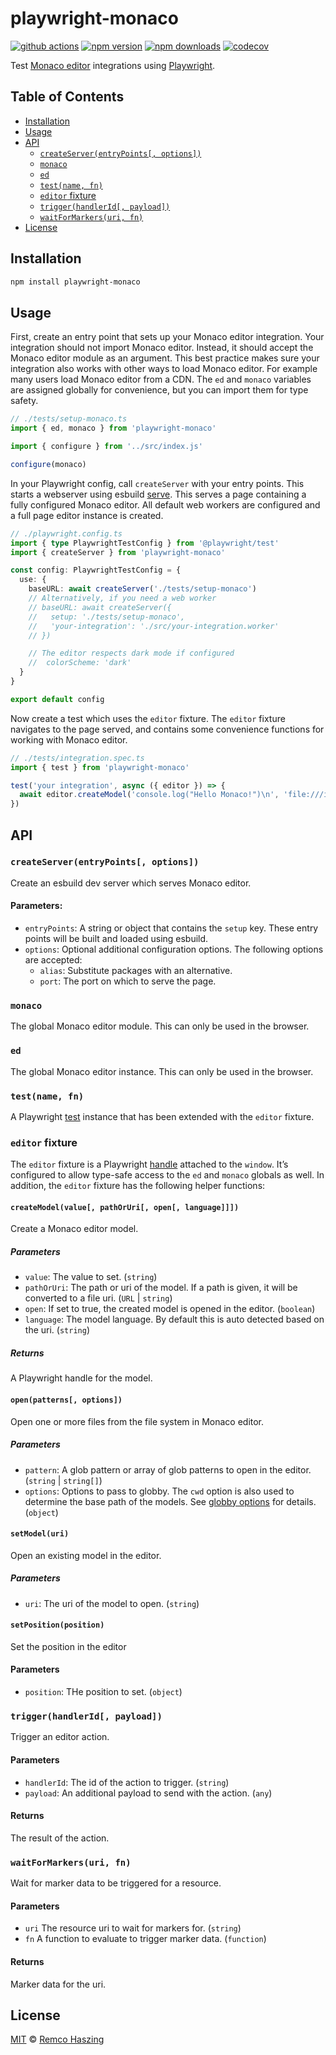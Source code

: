 # playwright-monaco

[![github actions](https://github.com/remcohaszing/playwright-monaco/actions/workflows/ci.yaml/badge.svg)](https://github.com/remcohaszing/playwright-monaco/actions/workflows/ci.yaml)
[![npm version](https://img.shields.io/npm/v/playwright-monaco)](https://www.npmjs.com/package/playwright-monaco)
[![npm downloads](https://img.shields.io/npm/dm/playwright-monaco)](https://www.npmjs.com/package/playwright-monaco)
[![codecov](https://codecov.io/gh/remcohaszing/playwright-monaco/branch/main/graph/badge.svg)](https://codecov.io/gh/remcohaszing/playwright-monaco)

Test [Monaco editor](https://microsoft.github.io/monaco-editor) integrations using
[Playwright](https://playwright.dev).

## Table of Contents

- [Installation](#installation)
- [Usage](#usage)
- [API](#api)
  - [`createServer(entryPoints[, options])`](#createserverentrypoints-options)
  - [`monaco`](#monaco)
  - [`ed`](#ed)
  - [`test(name, fn)`](#testname-fn)
  - [`editor` fixture](#editor-fixture)
  - [`trigger(handlerId[, payload])`](#triggerhandlerid-payload)
  - [`waitForMarkers(uri, fn)`](#waitformarkersuri-fn)
- [License](#license)

## Installation

```sh
npm install playwright-monaco
```

## Usage

First, create an entry point that sets up your Monaco editor integration. Your integration should
not import Monaco editor. Instead, it should accept the Monaco editor module as an argument. This
best practice makes sure your integration also works with other ways to load Monaco editor. For
example many users load Monaco editor from a CDN. The `ed` and `monaco` variables are assigned
globally for convenience, but you can import them for type safety.

```typescript
// ./tests/setup-monaco.ts
import { ed, monaco } from 'playwright-monaco'

import { configure } from '../src/index.js'

configure(monaco)
```

In your Playwright config, call `createServer` with your entry points. This starts a webserver using
esbuild [serve](https://esbuild.github.io/api/#serve). This serves a page containing a fully
configured Monaco editor. All default web workers are configured and a full page editor instance is
created.

```typescript
// ./playwright.config.ts
import { type PlaywrightTestConfig } from '@playwright/test'
import { createServer } from 'playwright-monaco'

const config: PlaywrightTestConfig = {
  use: {
    baseURL: await createServer('./tests/setup-monaco')
    // Alternatively, if you need a web worker
    // baseURL: await createServer({
    //   setup: './tests/setup-monaco',
    //   'your-integration': './src/your-integration.worker'
    // })

    // The editor respects dark mode if configured
    //  colorScheme: 'dark'
  }
}

export default config
```

Now create a test which uses the `editor` fixture. The `editor` fixture navigates to the page
served, and contains some convenience functions for working with Monaco editor.

```typescript
// ./tests/integration.spec.ts
import { test } from 'playwright-monaco'

test('your integration', async ({ editor }) => {
  await editor.createModel('console.log("Hello Monaco!")\n', 'file:///index.js', true)
})
```

## API

### `createServer(entryPoints[, options])`

Create an esbuild dev server which serves Monaco editor.

#### Parameters:

- `entryPoints`: A string or object that contains the `setup` key. These entry points will be built
  and loaded using esbuild.
- `options`: Optional additional configuration options. The following options are accepted:
  - `alias`: Substitute packages with an alternative.
  - `port`: The port on which to serve the page.

### `monaco`

The global Monaco editor module. This can only be used in the browser.

### `ed`

The global Monaco editor instance. This can only be used in the browser.

### `test(name, fn)`

A Playwright [test](https://playwright.dev/docs/writing-tests) instance that has been extended with
the `editor` fixture.

### `editor` fixture

The `editor` fixture is a Playwright [handle](https://playwright.dev/docs/handles) attached to the
`window`. It’s configured to allow type-safe access to the `ed` and `monaco` globals as well. In
addition, the `editor` fixture has the following helper functions:

#### `createModel(value[, pathOrUri[, open[, language]]])`

Create a Monaco editor model.

##### Parameters

- `value`: The value to set. (`string`)
- `pathOrUri`: The path or uri of the model. If a path is given, it will be converted to a file uri.
  (`URL` | `string`)
- `open`: If set to true, the created model is opened in the editor. (`boolean`)
- `language`: The model language. By default this is auto detected based on the uri. (`string`)

##### Returns

A Playwright handle for the model.

#### `open(patterns[, options])`

Open one or more files from the file system in Monaco editor.

##### Parameters

- `pattern`: A glob pattern or array of glob patterns to open in the editor. (`string` | `string[]`)
- `options`: Options to pass to globby. The `cwd` option is also used to determine the base path of
  the models. See [globby options](https://github.com/sindresorhus/globby#options) for details.
  (`object`)

#### `setModel(uri)`

Open an existing model in the editor.

##### Parameters

- `uri`: The uri of the model to open. (`string`)

#### `setPosition(position)`

Set the position in the editor

#### Parameters

- `position`: THe position to set. (`object`)

### `trigger(handlerId[, payload])`

Trigger an editor action.

#### Parameters

- `handlerId`: The id of the action to trigger. (`string`)
- `payload`: An additional payload to send with the action. (`any`)

#### Returns

The result of the action.

### `waitForMarkers(uri, fn)`

Wait for marker data to be triggered for a resource.

#### Parameters

- `uri` The resource uri to wait for markers for. (`string`)
- `fn` A function to evaluate to trigger marker data. (`function`)

#### Returns

Marker data for the uri.

## License

[MIT](LICENSE.md) © [Remco Haszing](https://github.com/remcohaszing)

